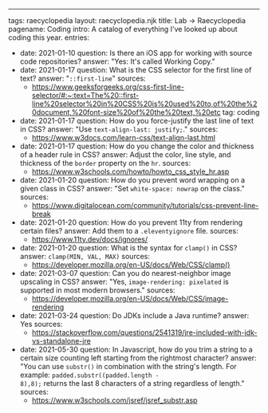 ---
tags: raecyclopedia
layout: raecyclopedia.njk
title: Lab → Raecyclopedia
pagename: Coding
intro: A catalog of everything I've looked up about coding this year.
entries:
  - date: 2021-01-10
    question: Is there an iOS app for working with source code repositories?
    answer: "Yes: It's called Working Copy."
  - date: 2021-01-17
    question: What is the CSS selector for the first line of text?
    answer: "<code>::first-line</code>"
    sources:
      - https://www.geeksforgeeks.org/css-first-line-selector/#:~:text=The%20::first-line%20selector%20in%20CSS%20is%20used%20to,of%20the%20document,%20font-size%20of%20the%20text,%20etc
    tag: coding
  - date: 2021-01-17
    question: How do you force-justify the last line of text in CSS?
    answer: "Use <code>text-align-last: justify;</code>."
    sources:
      - https://www.w3docs.com/learn-css/text-align-last.html
  - date: 2021-01-17
    question: How do you change the color and thickness of a header rule in CSS?
    answer: Adjust the color, line style, and thickness of the <code>border</code> property on the <code>hr</code>.
    sources:
      - https://www.w3schools.com/howto/howto_css_style_hr.asp
  - date: 2021-01-20
    question: How do you prevent word wrapping on a given class in CSS?
    answer: "Set <code>white-space: nowrap</code> on the class."
    sources:
      - https://www.digitalocean.com/community/tutorials/css-prevent-line-break
  - date: 2021-01-20
    question: How do you prevent 11ty from rendering certain files?
    answer: Add them to a <code>.eleventyignore</code> file.
    sources:
      - https://www.11ty.dev/docs/ignores/
  - date: 2021-01-20
    question: What is the syntax for <code>clamp()</code> in CSS?
    answer: <code>clamp(MIN, VAL, MAX)</code>
    sources:
      - https://developer.mozilla.org/en-US/docs/Web/CSS/clamp()
  - date: 2021-03-07
    question: Can you do nearest-neighbor image upscaling in CSS?
    answer: "Yes, <code>image-rendering: pixelated</code> is supported in most modern browsers."
    sources:
      - https://developer.mozilla.org/en-US/docs/Web/CSS/image-rendering
  - date: 2021-03-24
    question: Do JDKs include a Java runtime?
    answer: Yes
    sources: 
      - https://stackoverflow.com/questions/2541319/jre-included-with-jdk-vs-standalone-jre
  - date: 2021-05-30
    question: In Javascript, how do you trim a string to a certain size counting left starting from the rightmost character?
    answer: "You can use <code>substr()</code> in combination with the string's length. For example: <code>padded.substr((padded.length - 8),8);</code> returns the last 8 characters of a string regardless of length."
    sources:
      - https://www.w3schools.com/jsref/jsref_substr.asp